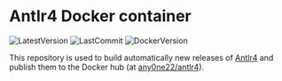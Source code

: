 # Antlr4 Docker container

![LatestVersion](https://img.shields.io/github/v/tag/Any0ne22/antrl4?label=Latest%20version)
![LastCommit](https://img.shields.io/github/last-commit/Any0ne22/antlr4)
![DockerVersion](https://img.shields.io/docker/v/any0ne22/antlr4?label=docker%20version)

This repository is used to build automatically new releases of [Antlr4](https://github.com/antlr/antlr4/) and publish them to the Docker hub (at [any0ne22/antlr4](https://hub.docker.com/repository/docker/any0ne22/antlr4)).


